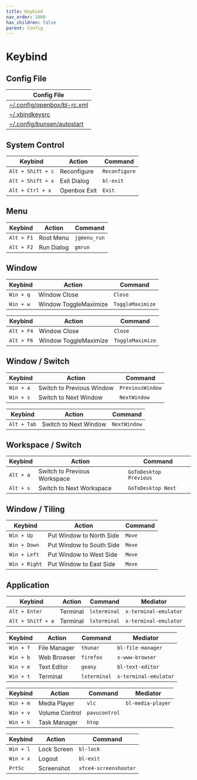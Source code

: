 ```yaml
---
title: Keybind
nav_order: 2000
has_children: false
parent: Config
---
```



# Keybind


## Config File

| Config File |
| ----------- |
| [~/.config/openbox/bl-rc.xml](https://github.com/samwhelp/bunsenlabs-adjustment/blob/main/prototype/main/bunsen-config/Main/asset/overlay/etc/skel/.config/openbox/bl-rc.xml#L193-L538) |
| [~/.xbindkeysrc](https://github.com/samwhelp/bunsenlabs-adjustment/blob/main/prototype/main/bunsen-config/Main/asset/overlay/etc/skel/.xbindkeysrc) |
| [~/.config/bunsen/autostart](https://github.com/samwhelp/bunsenlabs-adjustment/blob/main/prototype/main/bunsen-config/Main/asset/overlay/etc/skel/.config/bunsen/autostart#L89-L91) |




## System Control

| Keybind           | Action       | Command             |
| ----------------- | ------------ | ------------------- |
| `Alt + Shift + c` | Reconfigure  | `Reconfigure`       |
| `Alt + Shift + x` | Exit Dialog  | `bl-exit`           |
| `Alt + Ctrl + x`  | Openbox Exit | `Exit`              |




## Menu

| Keybind           | Action       | Command             |
| ----------------- | ------------ | ------------------- |
| `Alt + F1`        | Root Menu    | `jgmenu_run`        |
| `Alt + F2`        | Run Dialog   | `gmrun`             |




## Window

| Keybind           | Action                 | Command           |
| ----------------- | ---------------------- | ----------------- |
| `Win + q`         | Window Close           | `Close`           |
| `Win + w`         | Window ToggleMaximize  | `ToggleMaximize`  |


| Keybind           | Action                 | Command           |
| ----------------- | ---------------------- | ----------------- |
| `Alt + F4`        | Window Close           | `Close`           |
| `Alt + F6`        | Window ToggleMaximize  | `ToggleMaximize`  |




## Window / Switch

| Keybind           | Action                     | Command           |
| ----------------- | -------------------------- | ----------------- |
| `Win + a`         | Switch to Previous Window  | `PreviousWindow`  |
| `Win + s`         | Switch to Next Window      | `NextWindow`      |


| Keybind           | Action                     | Command           |
| ----------------- | -------------------------- | ----------------- |
| `Alt + Tab`       | Switch to Next Window      | `NextWindow`      |




## Workspace / Switch

| Keybind           | Action                        | Command                 |
| ----------------- | ----------------------------- | ----------------------- |
| `Alt + a`         | Switch to Previous Workspace  | `GoToDesktop Previous`  |
| `Alt + s`         | Switch to Next Workspace      | `GoToDesktop Next`      |





## Window / Tiling

| Keybind           | Action                    | Command       |
| ----------------- | ------------------------- | ------------- |
| `Win + Up`        | Put Window to North Side  | `Move`        |
| `Win + Down`      | Put Window to South Side  | `Move`        |
| `Win + Left`      | Put Window to West Side   | `Move`        |
| `Win + Right`     | Put Window to East Side   | `Move`        |




## Application

| Keybind           | Action       | Command             | Mediator              |
| ----------------- | ------------ | ------------------- | --------------------- |
| `Alt + Enter`     | Terminal     | `lxterminal`        | `x-terminal-emulator` |
| `Alt + Shitf + a` | Terminal     | `lxterminal`        | `x-terminal-emulator` |


| Keybind           | Action       | Command             | Mediator              |
| ----------------- | ------------ | ------------------- | --------------------- |
| `Win + f`         | File Manager | `thunar`            | `bl-file-manager`     |
| `Win + b`         | Web Browser  | `firefox`           | `x-www-browser`       |
| `Win + e`         | Text Editor  | `geany`             | `bl-text-editor`      |
| `Win + t`         | Terminal     | `lxterminal`        | `x-terminal-emulator` |


| Keybind           | Action         | Command             | Mediator              |
| ----------------- | -------------- | ------------------- | --------------------- |
| `Win + m`         | Media Player   | `vlc`               | `bl-media-player`     |
| `Win + v`         | Volume Control | `pavucontrol`       |                       |
| `Win + h`         | Task Manager   | `htop`              |                       |


| Keybind           | Action       | Command               |
| ----------------- | ------------ | --------------------- |
| `Win + l`         | Lock Screen  | `bl-lock`             |
| `Win + x`         | Logout       | `bl-exit`             |
| `PrtSc`           | Screenshot   | `xfce4-screenshooter` |
